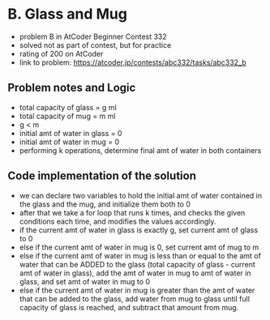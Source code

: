 # B. Glass and Mug

* problem B in AtCoder Beginner Contest 332
* solved not as part of contest, but for practice
* rating of 200 on AtCoder
* link to problem: https://atcoder.jp/contests/abc332/tasks/abc332_b

## Problem notes and Logic

* total capacity of glass = g ml
* total capacity of mug = m ml
* g < m
* initial amt of water in glass = 0
* initial amt of water in mug = 0
* performing k operations, determine final amt of water in both containers

## Code implementation of the solution

* we can declare two variables to hold the initial amt of water contained in the glass and the mug, and initialize them both to 0
* after that we take a for loop that runs k times, and checks the given conditions each time, and modifies the values accordingly.
* if the current amt of water in glass is exactly g, set current amt of glass to 0
* else if the current amt of water in mug is 0, set current amt of mug to m
* else if the current amt of water in mug is less than or equal to the amt of water that can be ADDED to the glass (total capacity of glass - current amt of water in glass), add the amt of water in mug to amt of water in glass, and set amt of water in mug to 0
* else if the current amt of water in mug is greater than the amt of water that can be added to the glass, add water from mug to glass until full capacity of glass is reached, and subtract that amount from mug.